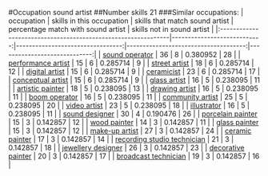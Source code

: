#Occupation sound artist
##Number skills 21
###Similar occupations:
| occupation                                                    |   skills in this occupation |   skills that match sound artist |   percentage match with sound artist |   skills not in sound artist |
|:--------------------------------------------------------------|----------------------------:|---------------------------------:|-------------------------------------:|-----------------------------:|
| [sound operator](sound_operator.md)                           |                          36 |                                8 |                             0.380952 |                           28 |
| [performance artist](performance_artist.md)                   |                          15 |                                6 |                             0.285714 |                            9 |
| [street artist](street_artist.md)                             |                          18 |                                6 |                             0.285714 |                           12 |
| [digital artist](digital_artist.md)                           |                          15 |                                6 |                             0.285714 |                            9 |
| [ceramicist](ceramicist.md)                                   |                          23 |                                6 |                             0.285714 |                           17 |
| [conceptual artist](conceptual_artist.md)                     |                          15 |                                6 |                             0.285714 |                            9 |
| [glass artist](glass_artist.md)                               |                          16 |                                5 |                             0.238095 |                           11 |
| [artistic painter](artistic_painter.md)                       |                          18 |                                5 |                             0.238095 |                           13 |
| [drawing artist](drawing_artist.md)                           |                          16 |                                5 |                             0.238095 |                           11 |
| [boom operator](boom_operator.md)                             |                          16 |                                5 |                             0.238095 |                           11 |
| [community artist](community_artist.md)                       |                          25 |                                5 |                             0.238095 |                           20 |
| [video artist](video_artist.md)                               |                          23 |                                5 |                             0.238095 |                           18 |
| [illustrator](illustrator.md)                                 |                          16 |                                5 |                             0.238095 |                           11 |
| [sound designer](sound_designer.md)                           |                          30 |                                4 |                             0.190476 |                           26 |
| [porcelain painter](porcelain_painter.md)                     |                          15 |                                3 |                             0.142857 |                           12 |
| [wood painter](wood_painter.md)                               |                          14 |                                3 |                             0.142857 |                           11 |
| [glass painter](glass_painter.md)                             |                          15 |                                3 |                             0.142857 |                           12 |
| [make-up artist](make-up_artist.md)                           |                          27 |                                3 |                             0.142857 |                           24 |
| [ceramic painter](ceramic_painter.md)                         |                          17 |                                3 |                             0.142857 |                           14 |
| [recording studio technician](recording_studio_technician.md) |                          21 |                                3 |                             0.142857 |                           18 |
| [jewellery designer](jewellery_designer.md)                   |                          26 |                                3 |                             0.142857 |                           23 |
| [decorative painter](decorative_painter.md)                   |                          20 |                                3 |                             0.142857 |                           17 |
| [broadcast technician](broadcast_technician.md)               |                          19 |                                3 |                             0.142857 |                           16 |
